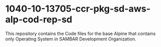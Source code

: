 # 1040-10-13705-ccr-pkg-sd-aws-alp-cod-rep-sd
This repository contains the Code files for the base Alpine that contains only Operating System in SAMBAR Development Organization.
